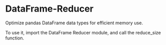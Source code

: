 # DataFrame-Reducer
Optimize pandas DataFrame data types for efficient memory use.

To use it, import the DataFrame Reducer module, and call the reduce_size function.
